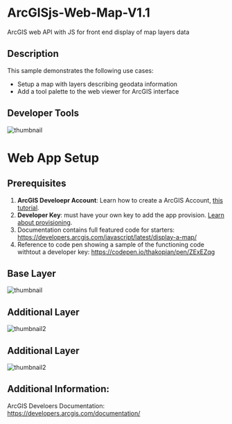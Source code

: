 # ArcGISjs-Web-Map-V1.1
ArcGIS web API with JS for front end display of map layers data


## Description
This sample demonstrates the following use cases:

* Setup a map with layers describing geodata information
* Add a tool palette to the web viewer for ArcGIS interface


## Developer Tools
![thumbnail](/help/preview1.png) 


# Web App Setup

## Prerequisites

1. **ArcGIS Develoepr Account**: Learn how to create a ArcGIS Account, [this tutorial](https://developers.arcgis.com/sign-up/). 
2. **Developer Key**: must have your own key to add the app provision. [Learn about provisioning](https://developers.arcgis.com/documentation/mapping-apis-and-services/security/api-keys/). 
3. Documentation contains full featured code  for starters: https://developers.arcgis.com/javascript/latest/display-a-map/
4. Reference to code pen showing a sample of the functioning code withtout a developer key: https://codepen.io/thakopian/pen/ZExEZqg


## Base Layer
![thumbnail](/help/preview1.png) 


## Additional Layer
![thumbnail2](/help/preview3.png) 


## Additional Layer
![thumbnail2](/help/preview3.png) 

## Additional Information:

ArcGIS Develoers Documentation: https://developers.arcgis.com/documentation/

